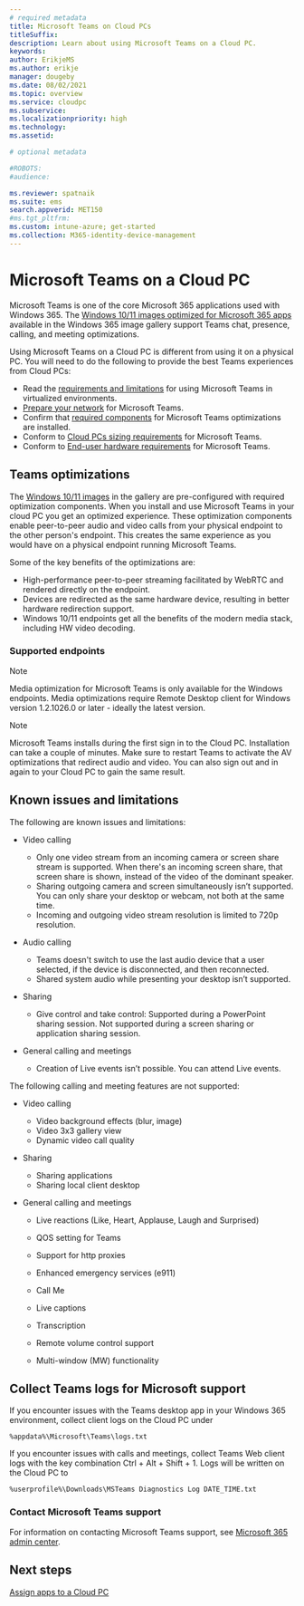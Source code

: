 ```yaml
---
# required metadata
title: Microsoft Teams on Cloud PCs
titleSuffix:
description: Learn about using Microsoft Teams on a Cloud PC.
keywords:
author: ErikjeMS  
ms.author: erikje
manager: dougeby
ms.date: 08/02/2021
ms.topic: overview
ms.service: cloudpc
ms.subservice:
ms.localizationpriority: high
ms.technology:
ms.assetid: 

# optional metadata

#ROBOTS:
#audience:

ms.reviewer: spatnaik
ms.suite: ems
search.appverid: MET150
#ms.tgt_pltfrm:
ms.custom: intune-azure; get-started
ms.collection: M365-identity-device-management
---
```


# Microsoft Teams on a Cloud PC

Microsoft Teams is one of the core Microsoft 365 applications used with Windows 365. The [Windows 10/11 images optimized for Microsoft 365 apps](device-images.md#gallery-images) available in the Windows 365 image gallery support Teams chat, presence, calling, and meeting optimizations.

Using Microsoft Teams on a Cloud PC is different from using it on a physical PC. You will need to do the following to provide the best Teams experiences from Cloud PCs:
- Read the [requirements and limitations](/microsoftteams/teams-for-vdi) for using Microsoft Teams in virtualized environments.
- [Prepare your network](/microsoftteams/prepare-network/) for Microsoft Teams.
- Confirm that [required components](/azure/virtual-desktop/teams-on-avd) for Microsoft Teams optimizations are installed.
- Conform to [Cloud PCs sizing requirements](cloud-pc-size-recommendations.md) for Microsoft Teams.
- Conform to [End-user hardware requirements](end-user-hardware-requirements.md) for Microsoft Teams.

## Teams optimizations

The [Windows 10/11 images](device-images.md#gallery-images) in the gallery are pre-configured with required optimization components. When you install and use Microsoft Teams in your cloud PC you get an optimized experience. These optimization components enable peer-to-peer audio and video calls from your physical endpoint to the other person's endpoint. This creates the same experience as you would have on a physical endpoint running Microsoft Teams.

Some of the key benefits of the optimizations are:
- High-performance peer-to-peer streaming facilitated by WebRTC and rendered directly on the endpoint.
- Devices are redirected as the same hardware device, resulting in better hardware redirection support.
- Windows 10/11 endpoints get all the benefits of the modern media stack, including HW video decoding.

### Supported endpoints

>[!NOTE]
>Media optimization for Microsoft Teams is only available for the Windows endpoints. Media optimizations require Remote Desktop client for Windows version 1.2.1026.0 or later - ideally the latest version.

> [!NOTE]
> Microsoft Teams installs during the first sign in to the Cloud PC. Installation can take a couple of minutes. Make sure to restart Teams to activate the AV optimizations that redirect audio and video. You can also sign out and in again to your Cloud PC to gain the same result.


## Known issues and limitations

The following are known issues and limitations:
- Video calling
  - Only one video stream from an incoming camera or screen share stream is supported. When there's an incoming screen share, that screen share is shown, instead of the video of the dominant speaker.
  - Sharing outgoing camera and screen simultaneously isn’t supported. You can only share your desktop or webcam, not both at the same time.
  - Incoming and outgoing video stream resolution is limited to 720p resolution.

- Audio calling
  - Teams doesn't switch to use the last audio device that a user selected, if the device is disconnected, and then reconnected.
  - Shared system audio while presenting your desktop isn’t supported.

- Sharing
  - Give control and take control: Supported during a PowerPoint sharing session. Not supported during a screen sharing or application sharing session.

- General calling and meetings
  - Creation of Live events isn’t possible. You can attend Live events.


The following calling and meeting features are not supported:
- Video calling
  - Video background effects (blur, image)
  - Video 3x3 gallery view
  - Dynamic video call quality

- Sharing
  - Sharing applications
  - Sharing local client desktop

- General calling and meetings
  - Live reactions (Like, Heart, Applause, Laugh and Surprised)
  - QOS setting for Teams
  - Support for http proxies

  - Enhanced emergency services (e911)
  - Call Me

  - Live captions
  - Transcription

  - Remote volume control support
  - Multi-window (MW) functionality


## Collect Teams logs for Microsoft support

If you encounter issues with the Teams desktop app in your Windows 365 environment, collect client logs on the Cloud PC under 
```
%appdata%\Microsoft\Teams\logs.txt
```

If you encounter issues with calls and meetings, collect Teams Web client logs with the key combination Ctrl + Alt + Shift + 1. Logs will be written on the Cloud PC to 
```
%userprofile%\Downloads\MSTeams Diagnostics Log DATE_TIME.txt
```

### Contact Microsoft Teams support

For information on contacting Microsoft Teams support, see [Microsoft 365 admin center](/microsoft-365/admin/contact-support-for-business-products).

<!-- ########################## -->
## Next steps

[Assign apps to a Cloud PC](assign-apps.md)
